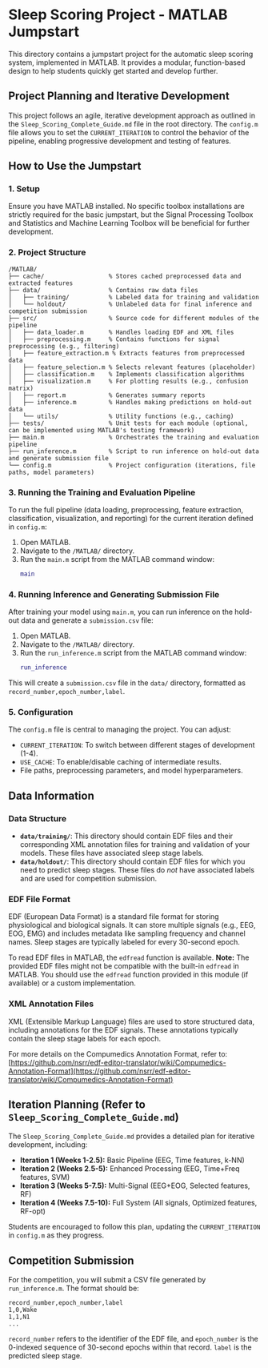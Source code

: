 # Sleep Scoring Project - MATLAB Jumpstart

This directory contains a jumpstart project for the automatic sleep scoring system, implemented in MATLAB. It provides a modular, function-based design to help students quickly get started and develop further.

## Project Planning and Iterative Development

This project follows an agile, iterative development approach as outlined in the `Sleep_Scoring_Complete_Guide.md` file in the root directory. The `config.m` file allows you to set the `CURRENT_ITERATION` to control the behavior of the pipeline, enabling progressive development and testing of features.

## How to Use the Jumpstart

### 1. Setup

Ensure you have MATLAB installed. No specific toolbox installations are strictly required for the basic jumpstart, but the Signal Processing Toolbox and Statistics and Machine Learning Toolbox will be beneficial for further development.

### 2. Project Structure

```
/MATLAB/
├── cache/                  % Stores cached preprocessed data and extracted features
├── data/                   % Contains raw data files
│   ├── training/           % Labeled data for training and validation
│   └── holdout/            % Unlabeled data for final inference and competition submission
├── src/                    % Source code for different modules of the pipeline
│   ├── data_loader.m       % Handles loading EDF and XML files
│   ├── preprocessing.m     % Contains functions for signal preprocessing (e.g., filtering)
│   ├── feature_extraction.m % Extracts features from preprocessed data
│   ├── feature_selection.m % Selects relevant features (placeholder)
│   ├── classification.m    % Implements classification algorithms
│   ├── visualization.m     % For plotting results (e.g., confusion matrix)
│   ├── report.m            % Generates summary reports
│   ├── inference.m         % Handles making predictions on hold-out data
│   └── utils/              % Utility functions (e.g., caching)
├── tests/                  % Unit tests for each module (optional, can be implemented using MATLAB's testing framework)
├── main.m                  % Orchestrates the training and evaluation pipeline
├── run_inference.m         % Script to run inference on hold-out data and generate submission file
└── config.m                % Project configuration (iterations, file paths, model parameters)
```

### 3. Running the Training and Evaluation Pipeline

To run the full pipeline (data loading, preprocessing, feature extraction, classification, visualization, and reporting) for the current iteration defined in `config.m`:

1.  Open MATLAB.
2.  Navigate to the `/MATLAB/` directory.
3.  Run the `main.m` script from the MATLAB command window:
    ```matlab
    main
    ```

### 4. Running Inference and Generating Submission File

After training your model using `main.m`, you can run inference on the hold-out data and generate a `submission.csv` file:

1.  Open MATLAB.
2.  Navigate to the `/MATLAB/` directory.
3.  Run the `run_inference.m` script from the MATLAB command window:
    ```matlab
    run_inference
    ```

This will create a `submission.csv` file in the `data/` directory, formatted as `record_number,epoch_number,label`.

### 5. Configuration

The `config.m` file is central to managing the project. You can adjust:
*   `CURRENT_ITERATION`: To switch between different stages of development (1-4).
*   `USE_CACHE`: To enable/disable caching of intermediate results.
*   File paths, preprocessing parameters, and model hyperparameters.

## Data Information

### Data Structure

*   **`data/training/`**: This directory should contain EDF files and their corresponding XML annotation files for training and validation of your models. These files have associated sleep stage labels.
*   **`data/holdout/`**: This directory should contain EDF files for which you need to predict sleep stages. These files do *not* have associated labels and are used for competition submission.

### EDF File Format

EDF (European Data Format) is a standard file format for storing physiological and biological signals. It can store multiple signals (e.g., EEG, EOG, EMG) and includes metadata like sampling frequency and channel names. Sleep stages are typically labeled for every 30-second epoch.

To read EDF files in MATLAB, the `edfread` function is available. **Note:** The provided EDF files might not be compatible with the built-in `edfread` in MATLAB. You should use the `edfread` function provided in this module (if available) or a custom implementation.

### XML Annotation Files

XML (Extensible Markup Language) files are used to store structured data, including annotations for the EDF signals. These annotations typically contain the sleep stage labels for each epoch.

For more details on the Compumedics Annotation Format, refer to: [https://github.com/nsrr/edf-editor-translator/wiki/Compumedics-Annotation-Format](https://github.com/nsrr/edf-editor-translator/wiki/Compumedics-Annotation-Format)

## Iteration Planning (Refer to `Sleep_Scoring_Complete_Guide.md`)

The `Sleep_Scoring_Complete_Guide.md` provides a detailed plan for iterative development, including:
*   **Iteration 1 (Weeks 1-2.5):** Basic Pipeline (EEG, Time features, k-NN)
*   **Iteration 2 (Weeks 2.5-5):** Enhanced Processing (EEG, Time+Freq features, SVM)
*   **Iteration 3 (Weeks 5-7.5):** Multi-Signal (EEG+EOG, Selected features, RF)
*   **Iteration 4 (Weeks 7.5-10):** Full System (All signals, Optimized features, RF-opt)

Students are encouraged to follow this plan, updating the `CURRENT_ITERATION` in `config.m` as they progress.

## Competition Submission

For the competition, you will submit a CSV file generated by `run_inference.m`. The format should be:

```csv
record_number,epoch_number,label
1,0,Wake
1,1,N1
...
```

`record_number` refers to the identifier of the EDF file, and `epoch_number` is the 0-indexed sequence of 30-second epochs within that record. `label` is the predicted sleep stage.
